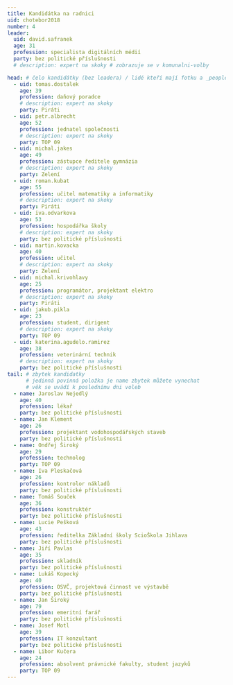 ```yaml
---
title: Kandidátka na radnici
uid: chotebor2018
number: 4 
leader:
  uid: david.safranek
  age: 31
  profession: specialista digitálních médií
  party: bez politické příslušnosti
  # description: expert na skoky # zobrazuje se v komunalni-volby

head: # čelo kandidátky (bez leadera) / lidé kteří mají fotku a _people/jmeno.md
  - uid: tomas.dostalek
    age: 39
    profession: daňový poradce
    # description: expert na skoky
    party: Piráti
  - uid: petr.albrecht
    age: 52
    profession: jednatel společnosti
    # description: expert na skoky
    party: TOP 09
  - uid: michal.jakes
    age: 49
    profession: zástupce ředitele gymnázia
    # description: expert na skoky
    party: Zelení
  - uid: roman.kubat
    age: 55
    profession: učitel matematiky a informatiky
    # description: expert na skoky
    party: Piráti
  - uid: iva.odvarkova
    age: 53
    profession: hospodářka školy
    # description: expert na skoky
    party: bez politické příslušnosti
  - uid: martin.kovacka
    age: 40
    profession: učitel
    # description: expert na skoky
    party: Zelení
  - uid: michal.krivohlavy
    age: 25
    profession: programátor, projektant elektro
    # description: expert na skoky
    party: Piráti
  - uid: jakub.pikla
    age: 23
    profession: student, dirigent
    # description: expert na skoky
    party: TOP 09
  - uid: katerina.agudelo.ramirez
    age: 38
    profession: veterinární technik
    # description: expert na skoky
    party: bez politické příslušnosti
tail: # zbytek kandidatky
      # jedinná povinná položka je name zbytek můžete vynechat
      # věk se uvádí k poslednímu dni voleb
  - name: Jaroslav Nejedlý
    age: 40
    profession: lékař
    party: bez politické příslušnosti
  - name: Jan Klement
    age: 26
    profession: projektant vodohospodářských staveb
    party: bez politické příslušnosti
  - name: Ondřej Široký
    age: 29
    profession: technolog
    party: TOP 09
  - name: Iva Pleskačová
    age: 26
    profession: kontrolor nákladů
    party: bez politické příslušnosti
  - name: Tomáš Souček
    age: 36
    profession: konstruktér
    party: bez politické příslušnosti
  - name: Lucie Pešková
    age: 43
    profession: ředitelka Základní školy ScioŠkola Jihlava
    party: bez politické příslušnosti 
  - name: Jiří Pavlas
    age: 35
    profession: skladník
    party: bez politické příslušnosti
  - name: Lukáš Kopecký
    age: 40
    profession: OSVČ, projektová činnost ve výstavbě
    party: bez politické příslušnosti
  - name: Jan Široký
    age: 79
    profession: emeritní farář
    party: bez politické příslušnosti 
  - name: Josef Motl
    age: 39
    profession: IT konzultant
    party: bez politické příslušnosti
  - name: Libor Kučera
    age: 24
    profession: absolvent právnické fakulty, student jazyků
    party: TOP 09
---
```

